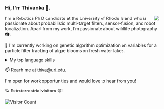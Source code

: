 ### Hi, I'm Thivanka 👋.
<img src="https://github.com/thiw1ka/thiw1ka/assets/45106731/131e89f5-50d0-4146-b84a-7a6c312edfec" align="right" >

I'm a Robotics Ph.D candidate at the University of Rhode Island who is passionate about probabilistic multi-target filters, sensor-fusion, and robot localization. Apart from my work, I’m passionate about wildlife photography 📷.

🔭 I'm currently working on genetic algorithm optimization on variables for a particle filter tracking of algae blooms on fresh water lakes.

<details>
<summary>My top language skills</summary>

| Rank | Languages | Skill level |
|-----:|-----------| -----------|
|     1| Cpp       | 8/10       |
|     2| Python    |6/10       |
|     3| Bash      |5/10      |

</details>

📫 Reach me at thiva@uri.edu.

I'm open for work opportunities and would love to hear from you!


🪐  Extraterrestrial visitors 😄! 

![Visitor Count](https://profile-counter.glitch.me/thiw1ka/count.svg) 
<!--
**thiw1ka/thiw1ka** is a ✨ _special_ ✨ repository because its `README.md` (this file) appears on your GitHub profile.

Here are some ideas to get you started:

- 🔭 I’m currently working on ...
- 🌱 I’m currently learning ...
- 👯 I’m looking to collaborate on ...
- 🤔 I’m looking for help with ...
- 💬 Ask me about ...
- 📫 How to reach me: ...
- 😄 Pronouns: ...
- ⚡ Fun fact: ...
-->
